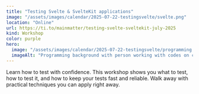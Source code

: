```yaml
---
title: "Testing Svelte & SvelteKit applications"
image: "/assets/images/calendar/2025-07-22-testingsvelte/svelte.png"
location: "Online"
url: https://ti.to/mainmatter/testing-svelte-sveltekit-july-2025
kind: Workshop
color: purple
hero:
  image: "/assets/images/calendar/2025-07-22-testingsvelte/programming.jpg"
  imageAlt: "Programming background with person working with codes on computer"
---
```


Learn how to test with confidence. This workshop shows you what to test, how to test it, and how to keep your tests fast and reliable. Walk away with practical techniques you can apply right away.
